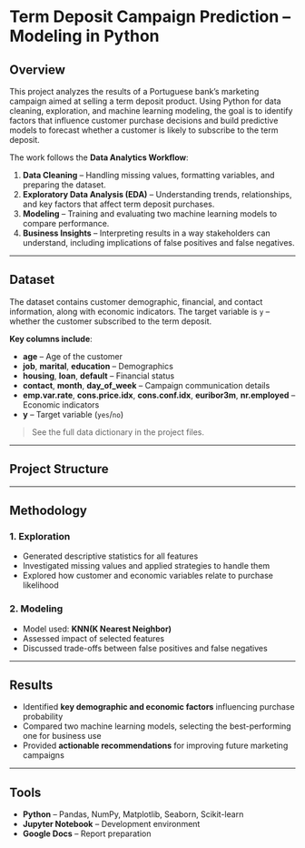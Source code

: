 # Term Deposit Campaign Prediction – Modeling in Python

## Overview
This project analyzes the results of a Portuguese bank’s marketing campaign aimed at selling a term deposit product. Using Python for data cleaning, exploration, and machine learning modeling, the goal is to identify factors that influence customer purchase decisions and build predictive models to forecast whether a customer is likely to subscribe to the term deposit.

The work follows the **Data Analytics Workflow**:
1. **Data Cleaning** – Handling missing values, formatting variables, and preparing the dataset.
2. **Exploratory Data Analysis (EDA)** – Understanding trends, relationships, and key factors that affect term deposit purchases.
3. **Modeling** – Training and evaluating two machine learning models to compare performance.
4. **Business Insights** – Interpreting results in a way stakeholders can understand, including implications of false positives and false negatives.

---

## Dataset
The dataset contains customer demographic, financial, and contact information, along with economic indicators. The target variable is `y` – whether the customer subscribed to the term deposit.

**Key columns include**:
- **age** – Age of the customer
- **job**, **marital**, **education** – Demographics
- **housing**, **loan**, **default** – Financial status
- **contact**, **month**, **day_of_week** – Campaign communication details
- **emp.var.rate**, **cons.price.idx**, **cons.conf.idx**, **euribor3m**, **nr.employed** – Economic indicators
- **y** – Target variable (`yes`/`no`)

> See the full data dictionary in the project files.

---

## Project Structure


---

## Methodology
### 1. Exploration
- Generated descriptive statistics for all features  
- Investigated missing values and applied strategies to handle them  
- Explored how customer and economic variables relate to purchase likelihood  

### 2. Modeling
- Model used: **KNN(K Nearest Neighbor)**  
- Assessed impact of selected features  
- Discussed trade-offs between false positives and false negatives  

---

## Results
- Identified **key demographic and economic factors** influencing purchase probability
- Compared two machine learning models, selecting the best-performing one for business use
- Provided **actionable recommendations** for improving future marketing campaigns

---

## Tools
- **Python** – Pandas, NumPy, Matplotlib, Seaborn, Scikit-learn
- **Jupyter Notebook** – Development environment
- **Google Docs** – Report preparation

